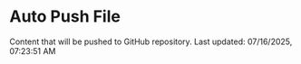 # Auto Push File

Content that will be pushed to GitHub repository.
Last updated: 07/16/2025, 07:23:51 AM